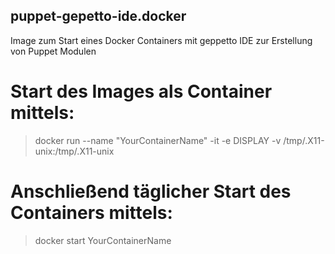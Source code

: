 ## puppet-gepetto-ide.docker
Image zum Start eines Docker Containers mit geppetto IDE zur Erstellung von Puppet Modulen

# Start des Images als Container mittels:

   >docker run --name "YourContainerName" -it -e DISPLAY -v /tmp/.X11-unix:/tmp/.X11-unix 

# Anschließend täglicher Start des Containers mittels:

   >docker start YourContainerName